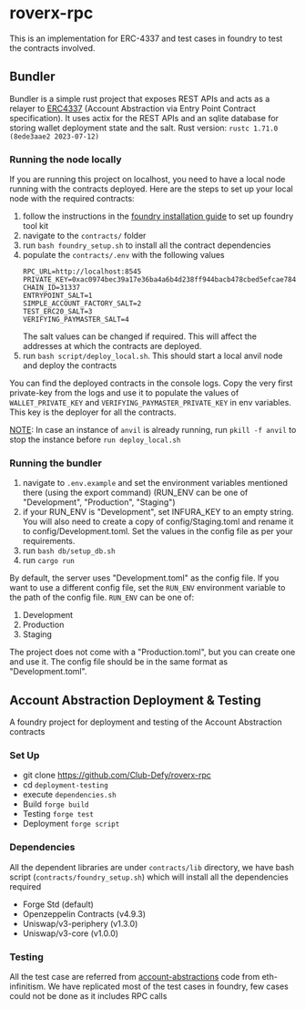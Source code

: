 # roverx-rpc

This is an implementation for ERC-4337 and test cases in foundry to test the contracts involved.

## Bundler
Bundler is a simple rust project that exposes REST APIs and acts as a relayer to [ERC4337](https://eips.ethereum.org/EIPS/eip-4337#rpc-methods-eth-namespace) (Account Abstraction via Entry Point Contract specification).
It uses actix for the REST APIs and an sqlite database for storing wallet deployment state and the salt. Rust version: `rustc 1.71.0 (8ede3aae2 2023-07-12)`

### Running the node locally
If you are running this project on localhost, you need to have a local node running with the contracts deployed. Here are the steps to set up your local node with the required contracts:
1. follow the instructions in the [foundry installation guide](https://book.getfoundry.sh/getting-started/installation) to set up foundry tool kit
2. navigate to the `contracts/` folder
3. run `bash foundry_setup.sh` to install all the contract dependencies
4. populate the `contracts/.env` with the following values
    ```
    RPC_URL=http://localhost:8545
   PRIVATE_KEY=0xac0974bec39a17e36ba4a6b4d238ff944bacb478cbed5efcae784d7bf4f2ff80
   CHAIN_ID=31337
   ENTRYPOINT_SALT=1
   SIMPLE_ACCOUNT_FACTORY_SALT=2
   TEST_ERC20_SALT=3
   VERIFYING_PAYMASTER_SALT=4
    ```
   The salt values can be changed if required. This will affect the addresses at which the contracts are deployed.
5. run `bash script/deploy_local.sh`. This should start a local anvil node and deploy the contracts

You can find the deployed contracts in the console logs. Copy the very first private-key from the logs and use it to populate the values of `WALLET_PRIVATE_KEY` and `VERIFYING_PAYMASTER_PRIVATE_KEY` in env variables. This key is the deployer for all the contracts.

<ins>NOTE</ins>: In case an instance of `anvil` is already running, run `pkill -f anvil` to stop the instance before `run deploy_local.sh`

### Running the bundler
1. navigate to `.env.example` and set the environment variables mentioned there (using the export command) (RUN_ENV can be one of "Development", "Production", "Staging")
2. if your RUN_ENV is "Development", set INFURA_KEY to an empty string. You will also need to create a copy of config/Staging.toml and rename it to config/Development.toml. Set the values in the config file as per your requirements.
3. run `bash db/setup_db.sh`
4. run `cargo run`

By default, the server uses "Development.toml" as the config file. If you want to use a different config file, set the `RUN_ENV` environment variable to the path of the config file. `RUN_ENV` can be one of:
1. Development
2. Production
3. Staging

The project does not come with a "Production.toml", but you can create one and use it. The config file should be in the same format as "Development.toml".

## Account Abstraction Deployment & Testing

A foundry project for deployment and testing of the Account Abstraction contracts

### Set Up
- git clone https://github.com/Club-Defy/roverx-rpc
- cd `deployment-testing`
- execute `dependencies.sh`
- Build `forge build`
- Testing `forge test`
- Deployment `forge script`

### Dependencies
All the dependent libraries are under `contracts/lib` directory, we have bash script (`contracts/foundry_setup.sh`) which will install all the dependencies required
- Forge Std (default)
- Openzeppelin Contracts (v4.9.3)
- Uniswap/v3-periphery (v1.3.0)
- Uniswap/v3-core (v1.0.0)

### Testing
All the test case are referred from [account-abstractions](https://github.com/eth-infinitism/account-abstraction) code from eth-infinitism. We have replicated most of the test cases in foundry, few cases could not be done as it includes RPC calls
